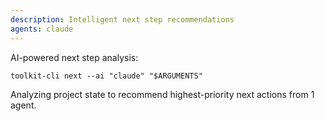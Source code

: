 ```yaml
---
description: Intelligent next step recommendations
agents: claude
---
```


AI-powered next step analysis:

`toolkit-cli next --ai "claude" "$ARGUMENTS"`

Analyzing project state to recommend highest-priority next actions from 1 agent.

